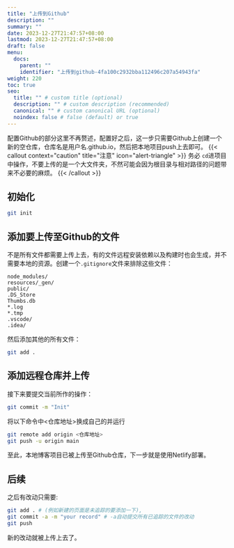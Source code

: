 ```yaml
---
title: "上传到Github"
description: ""
summary: ""
date: 2023-12-27T21:47:57+08:00
lastmod: 2023-12-27T21:47:57+08:00
draft: false
menu:
  docs:
    parent: ""
    identifier: "上传到github-4fa100c2932bba112496c207a54943fa"
weight: 220
toc: true
seo:
  title: "" # custom title (optional)
  description: "" # custom description (recommended)
  canonical: "" # custom canonical URL (optional)
  noindex: false # false (default) or true
---
```


配置Github的部分这里不再赘述，配置好之后，这一步只需要Github上创建一个新的空仓库，仓库名是用户名.github.io，然后把本地项目push上去即可。
{{< callout context="caution" title="注意" icon="alert-triangle" >}}
务必 `cd`进项目中操作，不要上传的是一个大文件夹，不然可能会因为根目录与相对路径的问题带来不必要的麻烦。
{{< /callout >}}

## 初始化

```bash
git init
```

## 添加要上传至Github的文件

不是所有文件都需要上传上去，有的文件远程安装依赖以及构建时也会生成，并不需要本地的资源。创建一个`.gitignore`文件来排除这些文件：

```bash{title=".gitignore"}
node_modules/
resources/_gen/
public/
.DS_Store
Thumbs.db
*.log
*.tmp
.vscode/
.idea/
```

然后添加其他的所有文件：

```bash
git add .
```

## 添加远程仓库并上传
接下来要提交当前所作的操作：

```bash
git commit -m "Init"
```

将以下命令中<仓库地址>换成自己的并运行

```bash
git remote add origin <仓库地址>
git push -u origin main
```

至此，本地博客项目已被上传至Github仓库，下一步就是使用Netlify部署。

## 后续
之后有改动只需要:

```bash
git add . # (例如新建的页面是未追踪的要添加一下),
git commit -a -m "your record" # -a自动提交所有已追踪的文件的改动
git push
```

新的改动就被上传上去了。
